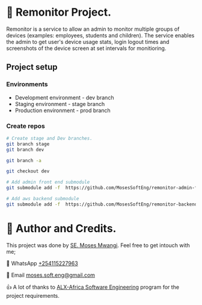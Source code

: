 # :book: Remonitor Project.

Remonitor is a service to allow an admin to monitor multiple groups of devices (examples: employees, students and children). The service enables the admin to get user's device usage stats, login logout times and screenshots of the device screen at set intervals for monitioring.

## Project setup

### Environments
 - Development environment - dev branch
 - Staging environment - stage branch
 - Production environment - prod branch


### Create repos
```bash
# Create stage and Dev branches.
git branch stage 
git branch dev

git branch -a

git checkout dev

# Add admin front end submodule
git submodule add -f  https://github.com/MosesSoftEng/remonitor-admin-front.git

# Add aws backend submodule
git submodule add -f  https://github.com/MosesSoftEng/remonitor-backend-aws.git

```

# :man: Author and Credits.
This project was done by [SE. Moses Mwangi](https://github.com/MosesSoftEng). Feel free to get intouch with me;

:iphone: WhatsApp [+254115227963](https://wa.me/254115227963)

:email: Email [moses.soft.eng@gmail.com](mailto:moses.soft.eng@gmail.com)

:thumbsup: A lot of thanks to [ALX-Africa Software Engineering](https://www.alxafrica.com/) program for the project requirements.